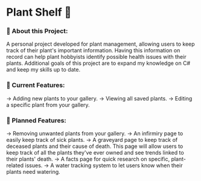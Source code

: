 # Plant Shelf 🌱
### 🎍 About this Project:
A personal project developed for plant management, allowing users to keep track of their plant's important information. Having this information on record can help plant hobbyists identify possible health issues with their plants.
Additional goals of this project are to expand my knowledge on C# and keep my skills up to date.

### 🌿 Current Features:
-> Adding new plants to your gallery.
-> Viewing all saved plants.
-> Editing a specific plant from your gallery.

### 🌷 Planned Features:
-> Removing unwanted plants from your gallery.
-> An infirmiry page to easily keep track of sick plants.
-> A graveyard page to keep track of deceased plants and their cause of death. This page will allow users to keep track of all the plants they've ever owned and see trends linked to their plants' death.
-> A facts page for quick research on specific, plant-related issues.
-> A water tracking system to let users know when their plants need watering.
